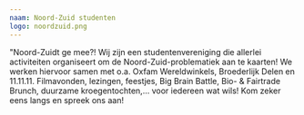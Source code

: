```yaml
---
naam: Noord-Zuid studenten
logo: noordzuid.png
---
```

"Noord-Zuidt ge mee?!
Wij zijn een studentenvereniging die allerlei activiteiten organiseert om de Noord-Zuid-problematiek aan te kaarten! We werken hiervoor samen met o.a. Oxfam Wereldwinkels, Broederlijk Delen en 11.11.11.
Filmavonden, lezingen, feestjes, Big Brain Battle, Bio- & Fairtrade Brunch, duurzame kroegentochten,… voor iedereen wat wils!
Kom zeker eens langs en spreek ons aan!